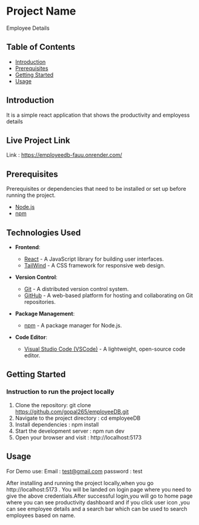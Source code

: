 # Project Name

Employee Details

## Table of Contents

- [Introduction](#introduction)
- [Prerequisites](#prerequisites)
- [Getting Started](#getting-started)
- [Usage](#usage)


## Introduction

It is a simple react application that shows the productivity and employess details

## Live Project Link
Link :  https://employeedb-fauu.onrender.com/



  

## Prerequisites

Prerequisites or dependencies that need to be installed or set up before running the project.

- [Node.js](https://nodejs.org/) 
- [npm](https://www.npmjs.com/) 

## Technologies Used

- **Frontend**:
  - [React](https://reactjs.org/) - A JavaScript library for building user interfaces.
  - [TailWind](https://tailwindcss.com/) - A CSS framework for responsive web design.


- **Version Control**:
  - [Git](https://git-scm.com/) - A distributed version control system.
  - [GitHub](https://github.com/) - A web-based platform for hosting and collaborating on Git repositories.

- **Package Management**:
  - [npm](https://www.npmjs.com/) - A package manager for Node.js.

- **Code Editor**:
  - [Visual Studio Code (VSCode)](https://code.visualstudio.com/) - A lightweight, open-source code editor.



## Getting Started 
### Instruction to run the  project locally


1. Clone the repository: git clone https://github.com/gopal265/employeeDB.git
2. Navigate to the project directory : cd employeeDB
3. Install dependencies : npm install
4. Start the development server : npm run dev
5. Open your browser and visit : http://localhost:5173

## Usage
For Demo use:
Email : test@gmail.com
password : test

After installing and running the project locally,when you go http://localhost:5173 . You will be landed on login page where you need to give the above credentials.After successful login,you will go to home page where you can see productivity  dashboard and if you click user icon ,you can see employee details and a search bar which can be used to search employees based on name.